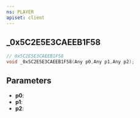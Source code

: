 ```yaml
---
ns: PLAYER
apiset: client
---
```

## _0x5C2E5E3CAEEB1F58

```c
// 0x5C2E5E3CAEEB1F58
void _0x5C2E5E3CAEEB1F58(Any p0,Any p1,Any p2);
```


## Parameters
* **p0**:
* **p1**:
* **p2**: